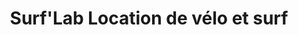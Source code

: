 ---
title: "Surf'Lab Location de vélo et surf"
url: /labenne/surflab-location-de-velo-et-surf/
shop: Fahrrad
---